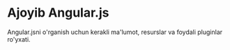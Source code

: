 # Ajoyib Angular.js

Angular.jsni o'rganish uchun kerakli ma'lumot, resurslar va foydali pluginlar ro'yxati.
